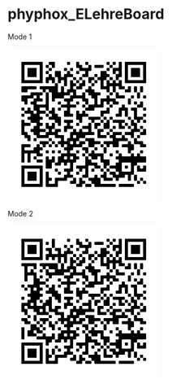# phyphox_ELehreBoard
Mode 1

![Mode 1](XML/ELehreBoardMode1_dominik.png?raw=true "Mode 1")

Mode 2

![Mode 2](XML/ELehreBoardMode2_dominik.png?raw=true "Mode 2")
